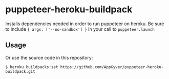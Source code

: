 # puppeteer-heroku-buildpack

Installs dependencies needed in order to run puppeteer on heroku. Be sure to include `{ args: ['--no-sandbox'] }` in your call to `puppeteer.launch`

## Usage

Or use the source code in this repository:

```sh-session
$ heroku buildpacks:set https://github.com/AppGyver/puppeteer-heroku-buildpack.git
```
